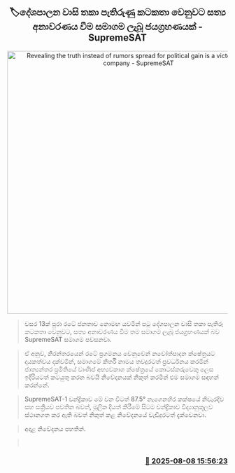 <p align='center'><b><h2 align='center' title='Revealing the truth instead of rumors spread for political gain is a victory for the company - SupremeSAT'>🏷දේශපාලන වාසි තකා පැතිරුණු කටකතා වෙනුවට සත්‍ය අනාවරණය වීම සමාගම ලැබූ ජයග්‍රහණයක් - SupremeSAT</h2></b></p>
<p align='center'><img src='https://helakuru.sgp1.cdn.digitaloceanspaces.com/esana/images/lib/suprime-sat-jk.jpg' width='600' alt='Revealing the truth instead of rumors spread for political gain is a victory for the company - SupremeSAT'></p>

> වසර 13ක් පුරා රටේ ජනතාව නොමඟ යවමින් පටු දේශපාලන වාසි තකා පැතිරූ කටකතා වෙනුවට, සත්‍ය අනාවරණය වීම තම සමාගම ලැබූ ජයග්‍රහණයක් බව SupremeSAT සමාගම පවසනවා.

> ඒ අනුව, නිරන්තරයෙන් රටේ ප්‍රගමනය වෙනුවෙන් නවෝත්පාදන ක්ෂේත්‍රයට දායකත්වය දක්වමින්, සමාගමේ කීර්ති නාමය තවදුරටත් ප්‍රවර්ධනය කරමින් ජාත්‍යන්තර ප්‍රමිතියේ වාණිජ අභ්‍යවකාශ ක්ෂේත්‍රයේ කොටස්කරුවෙකු ලෙස ඉදිරියටත් කටයුතු කරන බවයි නිවේදනයක් නිකුත් කරමින් එම සමාගම සඳහන් කරන්නේ.

> SupremeSAT-1 චන්ද්‍රිකාව මේ වන විටත් 87.5° නැගෙනහිර කක්ෂයේ නිවැරදිව සහ සක්‍රීයව පවතින බවත්, මූලික දියත් කිරීමේ සිටම චන්ද්‍රිකාව විද්‍යානුකූලව ස්ථානගත කර ඇති බවත් නිකුත් කළ නිවේදනයේ වැඩිදුරටත් දැක්වෙනවා.

> අදාළ නිවේදනය පහතින්.

>  



<h3 align='right'><a href='https://www.helakuru.lk/esana/p/112554/'>📅 2025-08-08 15:56:23</a></h3>
